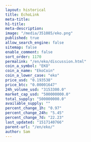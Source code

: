 ```yaml
---
layout: historical
title: EchoLink
meta-title: 
h1-title: 
meta-description: 
image: "/media/351085/eko.png"
published: true
allow_search_engine: false
sitemap: false
enable_comment: false
sort_order: 1170
permalink: "/en/eko/discussion.html"
coin_a_symbol: "EKO"
coin_a_name: "EkoCoin"
coin_a_lower_case: "eko"
price_usd: "0.193538"
price_btc: "0.00001647"
24h_volume_usd: "3153300.0"
market_cap_usd: "500000000.0"
total_supply: "500000000.0"
available_supply: ""
percent_change_1h: "0.97"
percent_change_24h: "5.45"
percent_change_7d: "22.23"
last_updated: "1517140766"
parent-url: "/en/eko/"
author: Sam
---
```


